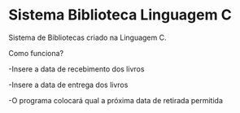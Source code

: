 # Sistema Biblioteca Linguagem C

Sistema de Bibliotecas criado na Linguagem C.

Como funciona?

-Insere a data de recebimento dos livros

-Insere a data de entrega dos livros

-O programa colocará qual a próxima data de retirada permitida
